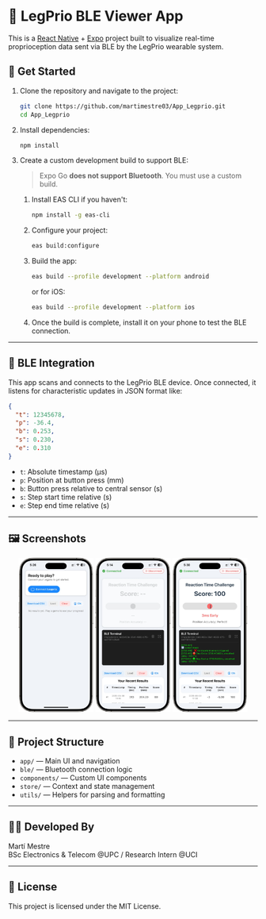 # 📱 LegPrio BLE Viewer App

This is a [React Native](https://reactnative.dev/) + [Expo](https://expo.dev/) project built to visualize real-time proprioception data sent via BLE by the LegPrio wearable system.

## 🔧 Get Started

1. Clone the repository and navigate to the project:

   ```bash
   git clone https://github.com/martimestre03/App_Legprio.git
   cd App_Legprio
   ```

2. Install dependencies:

   ```bash
   npm install
   ```

3. Create a custom development build to support BLE:

   > Expo Go **does not support Bluetooth**. You must use a custom build.

   1. Install EAS CLI if you haven't:

      ```bash
      npm install -g eas-cli
      ```

   2. Configure your project:

      ```bash
      eas build:configure
      ```

   3. Build the app:

      ```bash
      eas build --profile development --platform android
      ```

      or for iOS:

      ```bash
      eas build --profile development --platform ios
      ```

   4. Once the build is complete, install it on your phone to test the BLE connection.

---

## 📡 BLE Integration

This app scans and connects to the LegPrio BLE device. Once connected, it listens for characteristic updates in JSON format like:

```json
{
  "t": 12345678,
  "p": -36.4,
  "b": 0.253,
  "s": 0.230,
  "e": 0.310
}
```

- `t`: Absolute timestamp (µs)
- `p`: Position at button press (mm)
- `b`: Button press relative to central sensor (s)
- `s`: Step start time relative (s)
- `e`: Step end time relative (s)

---

## 🖼️ Screenshots

<p align="center">
  <img src="./assets/screens/toconnect.png" alt="To Connect" width="30%" />
  <img src="./assets/screens/connected.png" alt="Connected" width="30%" />
  <img src="./assets/screens/working.png" alt="Working" width="30%" />
</p>

---

## 📂 Project Structure

- `app/` — Main UI and navigation
- `ble/` — Bluetooth connection logic
- `components/` — Custom UI components
- `store/` — Context and state management
- `utils/` — Helpers for parsing and formatting

---

## 👨‍🔬 Developed By

Martí Mestre  
BSc Electronics & Telecom @UPC / Research Intern @UCI

---

## 📄 License

This project is licensed under the MIT License.
